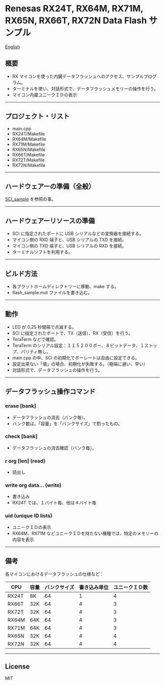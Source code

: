 Renesas RX24T, RX64M, RX71M, RX65N, RX66T, RX72N Data Flash サンプル
=========

[English](README.md)

## 概要
- RX マイコンを使った内臓データフラッシュへのアクセス、サンプルプログラム。
- ターミナルを使い、対話形式で、データフラッシュメモリーの操作を行う。
- マイコン内蔵ユニークＩＤの表示
---
   
## プロジェクト・リスト
 - main.cpp
 - RX24T/Makefile
 - RX64M/Makefile
 - RX71M/Makefile
 - RX65N/Makefile
 - RX66T/Makefile
 - RX72T/Makefile
 - RX72N/Makefile
 ---
    
## ハードウェアーの準備（全般）
[SCI_sample](../SCI_sample/READMEja.md) を参照の事。

---

## ハードウェアーリソースの準備
 - SCI に指定されたポートに USB シリアルなどの変換器を接続する。
 - マイコン側の RXD 端子と、USB シリアルの TXD を接続。
 - マイコン側の TXD 端子と、USB シリアルの RXD を接続。
 - ターミナルソフトを利用する。
---
   
## ビルド方法
 - 各プラットホームディレクトリーに移動、make する。
 - flash_sample.mot ファイルを書き込む。
---
   
## 動作
 - LED が 0.25 秒間隔で点滅する。
 - SCI に指定されたポートで、TX（送信）、RX（受信）を行う。
 - TeraTerm などで確認。
 - TeraTerm のシリアル設定：１１５２００ボー、８ビットデータ、１ストップ、パリティ無し。
 - main.cpp の中、SCI の初期化でボーレートは自由に設定できる。
 - 設定出来ない「値」の場合、初期化が失敗する。（極端に遅い、早い）
 - 対話形式で、データフラッシュの操作を行う。
---

## データフラッシュ操作コマンド

### erase [bank] 
- データフラッシュの消去（バンク毎）。
- バンク数は、「容量」を「バンクサイズ」で割ったもの。

### check [bank]
- データフラッシュの消去確認（バンク毎）。

### r org [len] (read)
- 読出し

### write org data... (write)
- 書き込み
- RX24T では、１バイト毎、他は４バイト毎

### uid (unique ID lists)
- ユニークＩＤの表示
- RX64M、RX71M などユニークＩＤを持たない機種では、特定のメモリーの内容を表示

---

## 備考

各マイコンにおけるデータフラッシュの仕様など：

|CPU|容量|バンクサイズ|書き込み単位|ユニークＩＤ数|
|---|----|---|---|---|
|RX24T|8K|64|1|4|
|RX66T|32K|64|4|3|
|RX72T|32K|64|4|3|
|RX64M|64K|64|4|3|
|RX71M|64K|64|4|3|
|RX65N|32K|64|4|4|
|RX72N|32K|64|4|4|

-----
   
License
----

MIT
